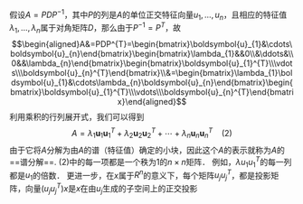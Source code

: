 


假设$A=PDP^{-1}$，其中$P$的列是$A$的单位正交特征向量$u_1,\dots,u_{n}$，且相应的特征值$\lambda_1,\dots,\lambda_n$属于对角矩阵$D$，那么由于$P^{-1}=P^{T}$，故
$$\begin{aligned}A&=PDP^{T}=\begin{bmatrix}\boldsymbol{u}_{1}&\cdots\boldsymbol{u}_{n}\end{bmatrix}\begin{bmatrix}\lambda_{1}&&0\\&\ddots&\\0&&\lambda_{n}\end{bmatrix}\begin{bmatrix}\boldsymbol{u}_{1}^{T}\\\vdots\\\boldsymbol{u}_{n}^{T}\end{bmatrix}\\&=\begin{bmatrix}\lambda_{1}\boldsymbol{u}_{1}&\cdots\lambda_{n}\boldsymbol{u}_{n}\end{bmatrix}\begin{bmatrix}\boldsymbol{u}_{1}^{T}\\\vdots\\\boldsymbol{u}_{n}^{T}\end{bmatrix}\end{aligned}$$
利用乘积的行列展开式，我们可以得到
$$A=\lambda_1\boldsymbol{u}_1\boldsymbol{u}_1^T+\lambda_2\boldsymbol{u}_2\boldsymbol{u}_2^T+\cdots+\lambda_n\boldsymbol{u}_n\boldsymbol{u}_n^T~~~~(2)$$
由于它将$A$分解为由$A$的谱（特征值）确定的小块，因此这个$A$的表示就称为$A$的==谱分解==.
$(2)$中的每一项都是一个秩为$1$的$n\times n$矩阵．
例如，$\lambda u_{1}u_{1}^{T}$的每一列都是$u_{1}$的倍数．
更进一步，在$x$属于$R^{n}$的意义下，每个矩阵$u_ju_j^{T}$，都是投影矩阵，向量$(u_ju_j^{T})x$是$x$在由$u_j$生成的子空间上的正交投影


